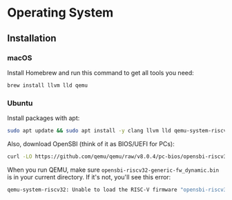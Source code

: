 # Operating System

## Installation

### macOS

Install Homebrew and run this command to get all tools you need:

```bash
brew install llvm lld qemu
```

### Ubuntu

Install packages with apt:

```bash
sudo apt update && sudo apt install -y clang llvm lld qemu-system-riscv32 curl
```

Also, download OpenSBI (think of it as BIOS/UEFI for PCs):

```bash
curl -LO https://github.com/qemu/qemu/raw/v8.0.4/pc-bios/opensbi-riscv32-generic-fw_dynamic.bin
```

When you run QEMU, make sure `opensbi-riscv32-generic-fw_dynamic.bin` is in your current directory. If it's not, you'll see this error:

```bash
qemu-system-riscv32: Unable to load the RISC-V firmware "opensbi-riscv32-generic-fw_dynamic.bin"
```
